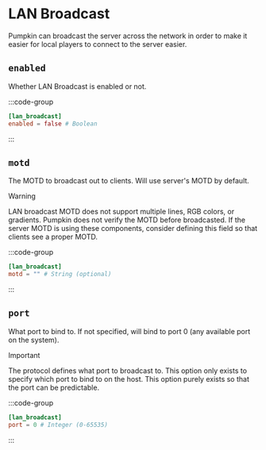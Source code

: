 # LAN Broadcast

Pumpkin can broadcast the server across the network in order to make it easier for local players to connect to the server easier.

## `enabled`

Whether LAN Broadcast is enabled or not.

:::code-group
```toml [features.toml]
[lan_broadcast]
enabled = false # Boolean
```
:::

## `motd`

The MOTD to broadcast out to clients. Will use server's MOTD by default.

> [!WARNING]
> LAN broadcast MOTD does not support multiple lines, RGB colors, or gradients. Pumpkin does not verify the MOTD before broadcasted. If the server MOTD is using these components, consider defining this field so that clients see a proper MOTD.

:::code-group
```toml [features.toml]
[lan_broadcast]
motd = "" # String (optional)
```
:::

## `port`

What port to bind to. If not specified, will bind to port 0 (any available port on the system).

> [!IMPORTANT]
> The protocol defines what port to broadcast to. This option only exists to specify which port to bind to on the host. This option purely exists so that the port can be predictable.

:::code-group
```toml [features.toml]
[lan_broadcast]
port = 0 # Integer (0-65535)
```
:::

